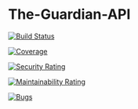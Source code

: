 # The-Guardian-API

[![Build Status](https://dev.azure.com/anvelez26/The%20Guardian/_apis/build/status/2002-feb24-net.The-Guardian-API?branchName=master)](https://dev.azure.com/anvelez26/The%20Guardian/_build/latest?definitionId=2&branchName=master)

[![Coverage](https://sonarcloud.io/api/project_badges/measure?project=theguardian&metric=coverage)](https://sonarcloud.io/dashboard?id=theguardian)

[![Security Rating](https://sonarcloud.io/api/project_badges/measure?project=theguardian&metric=security_rating)](https://sonarcloud.io/dashboard?id=theguardian)

[![Maintainability Rating](https://sonarcloud.io/api/project_badges/measure?project=theguardian&metric=sqale_rating)](https://sonarcloud.io/dashboard?id=theguardian)

[![Bugs](https://sonarcloud.io/api/project_badges/measure?project=theguardian&metric=bugs)](https://sonarcloud.io/dashboard?id=theguardian)

